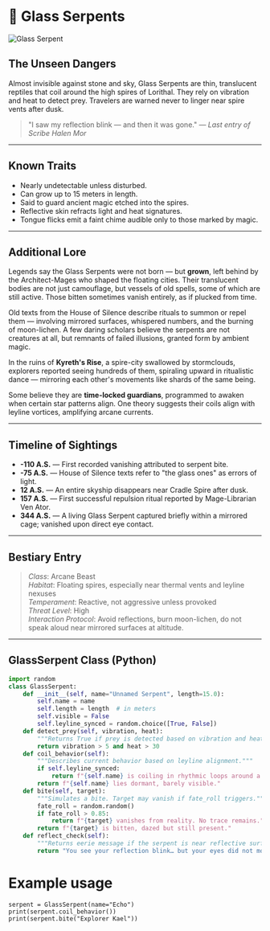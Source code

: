 # 🐍 Glass Serpents

![Glass Serpent](/images/glass-serpent.png)

## The Unseen Dangers

Almost invisible against stone and sky, Glass Serpents are thin, translucent reptiles that coil around the high spires of Lorithal. They rely on vibration and heat to detect prey. Travelers are warned never to linger near spire vents after dusk.

> "I saw my reflection blink — and then it was gone." — *Last entry of Scribe Halen Mor*

---

## Known Traits

- Nearly undetectable unless disturbed.
- Can grow up to 15 meters in length.
- Said to guard ancient magic etched into the spires.
- Reflective skin refracts light and heat signatures.
- Tongue flicks emit a faint chime audible only to those marked by magic.

---

## Additional Lore

Legends say the Glass Serpents were not born — but **grown**, left behind by the Architect-Mages who shaped the floating cities. Their translucent bodies are not just camouflage, but vessels of old spells, some of which are still active. Those bitten sometimes vanish entirely, as if plucked from time.

Old texts from the House of Silence describe rituals to summon or repel them — involving mirrored surfaces, whispered numbers, and the burning of moon-lichen. A few daring scholars believe the serpents are not creatures at all, but remnants of failed illusions, granted form by ambient magic.

In the ruins of **Kyreth's Rise**, a spire-city swallowed by stormclouds, explorers reported seeing hundreds of them, spiraling upward in ritualistic dance — mirroring each other's movements like shards of the same being.

Some believe they are **time-locked guardians**, programmed to awaken when certain star patterns align. One theory suggests their coils align with leyline vortices, amplifying arcane currents.

---

## Timeline of Sightings

- **-110 A.S.** — First recorded vanishing attributed to serpent bite.
- **-75 A.S.** — House of Silence texts refer to "the glass ones" as errors of light.
- **12 A.S.** — An entire skyship disappears near Cradle Spire after dusk.
- **157 A.S.** — First successful repulsion ritual reported by Mage-Librarian Ven Ator.
- **344 A.S.** — A living Glass Serpent captured briefly within a mirrored cage; vanished upon direct eye contact.

---

## Bestiary Entry

> *Class*: Arcane Beast  
> *Habitat*: Floating spires, especially near thermal vents and leyline nexuses  
> *Temperament*: Reactive, not aggressive unless provoked  
> *Threat Level*: High  
> *Interaction Protocol*: Avoid reflections, burn moon-lichen, do not speak aloud near mirrored surfaces at altitude.

---

## GlassSerpent Class (Python)

```python
import random
class GlassSerpent:
    def __init__(self, name="Unnamed Serpent", length=15.0):
        self.name = name
        self.length = length  # in meters
        self.visible = False
        self.leyline_synced = random.choice([True, False])
    def detect_prey(self, vibration, heat):
        """Returns True if prey is detected based on vibration and heat signature."""
        return vibration > 5 and heat > 30
    def coil_behavior(self):
        """Describes current behavior based on leyline alignment."""
        if self.leyline_synced:
            return f"{self.name} is coiling in rhythmic loops around a spire tip."
        return f"{self.name} lies dormant, barely visible."
    def bite(self, target):
        """Simulates a bite. Target may vanish if fate_roll triggers."""
        fate_roll = random.random()
        if fate_roll > 0.85:
            return f"{target} vanishes from reality. No trace remains."
        return f"{target} is bitten, dazed but still present."
    def reflect_check(self):
        """Returns eerie message if the serpent is near reflective surfaces."""
        return "You see your reflection blink… but your eyes did not move."
```
# Example usage
```
serpent = GlassSerpent(name="Echo")
print(serpent.coil_behavior())
print(serpent.bite("Explorer Kael"))
```
